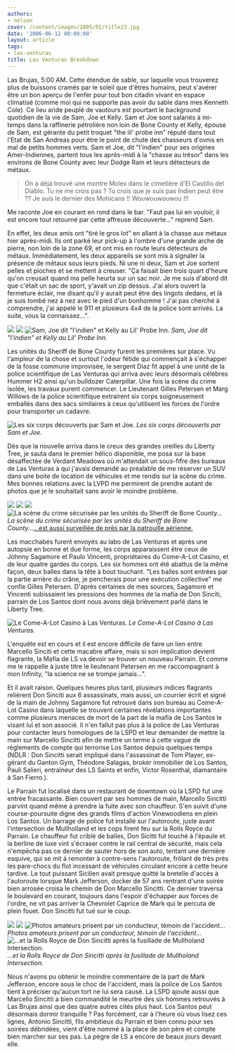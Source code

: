 ```yaml
---
authors:
- nelson
cover: /content/images/2005/01/title23.jpg
date: '2006-06-12 00:00:00'
layout: article
tags:
- las-venturas
title: Las Venturas Breakdown
---
```



Las Brujas, 5:00 AM. Cette étendue de sable, sur laquelle vous trouverez plus de buissons cramés par le soleil que d'êtres humains, peut s'avérer être un bon aperçu de l'enfer pour tout bon citadin vivant en espace climatisé (comme moi qui ne supporte pas avoir du sable dans mes Kenneth Cole). Ce lieu aride peuplé de vautours est pourtant le background quotidien de la vie de Sam, Joe et Kelly. Sam et Joe sont salariés à mi-temps dans la raffinerie pétrolière non loin de Bone County et Kelly, épouse de Sam, est gérante du petit troquet "the lil' probe inn" réputé dans tout l'Etat de San Andreas pour être le point de chute des chasseurs d'ovnis en mal de petits hommes verts. Sam et Joe, dit "l'indien" pour ses origines Amer-Indiennes, partent tous les après-midi à la "chasse au trésor" dans les environs de Bone County avec leur Dodge Ram et leurs détecteurs de métaux.

> On a déjà trouvé une montre Molex dans le cimetière d'El Castillo del Diablo. Tu ne me crois pas ? Tu crois que je suis pas Indien peut être ?? Je suis le dernier des Mohicans !! Wouwouwouwou !!!

Me raconte Joe en courant en rond dans le bar. "Faut pas lui en vouloir, il est encore tout retourné par cette affreuse découverte..." reprend Sam.

En effet, les deux amis ont "tiré le gros lot" en allant à la chasse aux métaux hier après-midi. Ils ont parké leur pick-up à l'ombre d'une grande arche de pierre, non loin de la zone 69, et ont mis en route leurs détecteurs de métaux. Immédiatement, les deux appareils se sont mis à signaler la présence de métaux sous leurs pieds. Ni une ni deux, Sam et Joe sortent pelles et pioches et se mettent à creuser. "Ça faisait bien trois quart d'heure qu'on creusait quand ma pelle heurta sur un sac noir. Je me suis d'abord dit que c'était un sac de sport, y'avait un zip dessus. J'ai alors ouvert la fermeture éclair, me disant qu'il y aurait peut être des lingots dedans, et là je suis tombé nez à nez avec le pied d'un bonhomme ! J'ai pas cherché à comprendre, j'ai appelé le 911 et plusieurs 4x4 de la police sont arrivés. La suite, vous la connaissez...".

![](/content/images/2005/01/sam.jpg)
![](/content/images/2005/01/joelindien.jpg)
![Sam, Joe dit "l'indien" et Kelly au Lil' Probe Inn.](/content/images/2005/01/kelly.jpg)
_Sam, Joe dit "l'indien" et Kelly au Lil' Probe Inn._

Les unités du Sheriff de Bone County furent les premières sur place. Vu l'ampleur de la chose et surtout l'odeur fétide qui commençait à s'échapper de la fosse commune improvisée, le sergent Diaz fit appel à une unité de la police scientifique de Las Venturas qui arriva avec leurs désormais célèbres Hummer H2 ainsi qu'un bulldozer Caterpillar. Une fois la scène du crime isolée, les travaux purent commencer. Le Lieutenant Gilles Petersen et Marg Willows de la police scientifique extrairent six corps soigneusement emballés dans des sacs similaires à ceux qu'utilisent les forces de l'ordre pour transporter un cadavre.

![Les six corps découverts par Sam et Joe.](/content/images/2005/01/deadcorps2.jpg)
_Les six corps découverts par Sam et Joe._

Dès que la nouvelle arriva dans le creux des grandes oreilles du Liberty Tree, je sauta dans le premier hélico disponible, me posa sur la base désaffectée de Verdant Meadows où m'attendait un sous-fifre des bureaux de Las Venturas à qui j'avais demandé au préalable de me réserver un SUV dans une boite de location de véhicules et me rendis sur la scène du crime. Mes bonnes relations avec la LVPD me permirent de prendre autant de photos que je le souhaitait sans avoir le moindre problème.

![](/content/images/2005/01/crimesceneLV.jpg)
![](/content/images/2005/01/crimesceneLV3.jpg)
![](/content/images/2005/01/crimescenelv4.jpg)
![La scène du crime sécurisée par les unités du Sheriff de Bone County...](/content/images/2005/01/lesexperts.jpg)
_La scène du crime sécurisée par les unités du Sheriff de Bone County..._[...est aussi surveillée de près par la patrouille aérienne.](/content/images/2005/01/helicrimescene.jpg)

Les macchabés furent envoyés au labo de Las Venturas et après une autopsie en bonne et due forme, les corps apparaissent être ceux de Johnny Sagamore et Paulo Vincenti, propriétaires du Come-A-Lot Casino, et de leur quatre gardes du corps. Les six hommes ont été abattus de la même façon, deux balles dans la tête à bout touchant. "Les balles sont entrées&nbsp;par la partie arrière du crâne, je pencherais pour une exécution collective" me confie Gilles Petersen. D'après certaines de mes sources, Sagamore et Vincenti subissaient les pressions des hommes de la mafia de Don Sinciti, parrain de Los Santos dont nous avons déjà brièvement parlé dans le Liberty Tree.

![Le Come-A-Lot Casino à Las Venturas.](/content/images/2005/01/clownmocket.jpg)
_Le Come-A-Lot Casino à Las Venturas._

L'enquête est en cours et il est encore difficile de faire un lien entre Marcello Sinciti et cette macabre affaire, mais si son implication devient flagrante, la Mafia de LS va devoir se trouver un nouveau Parrain. Et comme me le rappelle à juste titre le lieutenant Petersen en me raccompagnant à mon Infinity, "la science ne se trompe jamais...".

Et il avait raison. Quelques heures plus tard, plusieurs indices flagrants relièrent Don Sinciti aux 6 assassinats, mais aussi, un courrier écrit et signé de la main de Johnny Sagamore fut retrouvé dans son bureau au Come-A-Lot Casino dans laquelle se trouvent certaines révélations importantes comme plusieurs menaces de mort de la part de la mafia de Los Santos le visant lui et son associé. Il n'en fallut pas plus à la police de Las Venturas pour contacter leurs homologues de la LSPD et leur demander de mettre la main sur Marcello Sincitti afin de mettre un terme à cette vague de règlements de compte qui terrorise Los Santos depuis quelques temps (NDLR : Don Sincitti serait impliqué dans l'assassinat de Tom Player, ex-gérant du Ganton Gym, Théodore Salagas, broker immobilier de Los Santos, Pauli Salieri, entraîneur des LS Saints et enfin, Victor Rosenthal, diamantaire à San Fierro.).

Le Parrain fut localisé dans un restaurant de downtown où la LSPD fut une entrée fracassante. Bien couvert par ses hommes de main, Marcello Sincitti parvint quand même à prendre la fuite avec son chauffeur. S'en suivit d'une course-poursuite digne des grands films d'action Vinewoodiens en plein Los Santos. Un barrage de police fut installé sur l'autoroute, juste avant l'intersection de Mullholland et les cops firent feu sur la Rolls Royce du Parrain. Le chauffeur fut criblé de balles, Don Sicitti fut touché à l'épaule et la berline de luxe vint s'écraser contre le rail central de sécurité, mais cela n'empêcha pas ce dernier de sauter hors de son auto, tentant une dernière esquive, qui se mit à remonter à contre-sens l'autoroute, frôlant de très près les pare-chocs du flot incessant de véhicules circulant encore à cette heure tardive. Le tout puissant Sicilien avait presque quitté la bretelle d'accès à l'autoroute lorsque Mark Jefferson, docker de 57 ans rentrant d'une soirée bien arrosée croisa le chemin de Don Marcello Sincitti. Ce dernier traversa le boulevard en courant, toujours dans l'espoir d'échapper aux forces de l'ordre, ne vit pas arriver la Chevrolet Caprice de Mark qui le percuta de plein fouet. Don Sincitti fut tué sur le coup.

![](/content/images/2005/01/donbang.jpg)
![](/content/images/2005/01/donbang2.jpg)
![Photos amateurs prisent par un conducteur, témoin de l'accident...](/content/images/2005/01/donbang3.jpg)
_Photos amateurs prisent par un conducteur, témoin de l'accident..._[](/content/images/2005/01/towrolls.jpg)
![...et la Rolls Royce de Don Sincitti après la fusillade de Mullholand Intersection.](/content/images/2005/01/towrolls2.jpg)
_...et la Rolls Royce de Don Sincitti après la fusillade de Mullholand Intersection._

Nous n'avons pu obtenir le moindre commentaire de la part de Mark Jefferson, encore sous le choc de l'accident, mais la police de Los Santos tient à préciser qu'aucun tort ne lui sera causé. La LSPD ajoute aussi que Marcello Sincitti a bien commandité le meurtre des six hommes retrouvés à Las Brujas ainsi que des quatre autres cités plus haut. Los Santos peut désormais dormir tranquille ? Pas forcément, car à l'heure où vous lisez ces lignes, Antonio Sincitti, fils ambitieux du Parrain et bien connu pour ses soirées débridées, vient d'être nommé à la place de son père et compte bien marcher sur ses pas. La pègre de LS a encore de beaux jours devant elle.